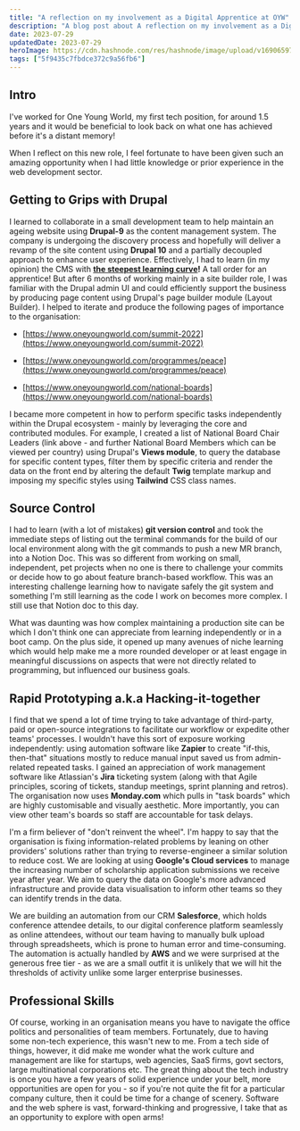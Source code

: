 ```yaml
---
title: "A reflection on my involvement as a Digital Apprentice at OYW"
description: "A blog post about A reflection on my involvement as a Digital Apprentice at OYW"
date: 2023-07-29
updatedDate: 2023-07-29
heroImage: https://cdn.hashnode.com/res/hashnode/image/upload/v1690659791214/675c7ccf-a92e-4e6d-82ef-bf1a1c7fa827.jpeg
tags: ["5f9435c7fbdce372c9a56fb6"]
---
```


## Intro

I've worked for One Young World, my first tech position, for around 1.5 years and it would be beneficial to look back on what one has achieved before it's a distant memory!

When I reflect on this new role, I feel fortunate to have been given such an amazing opportunity when I had little knowledge or prior experience in the web development sector.

## Getting to Grips with Drupal

I learned to collaborate in a small development team to help maintain an ageing website using **Drupal-9** as the content management system. The company is undergoing the discovery process and hopefully will deliver a revamp of the site content using **Drupal 10** and a partially decoupled approach to enhance user experience. Effectively, I had to learn (in my opinion) the CMS with [**the steepest learning curve**](https://lotusmedia.org/wp-content/uploads/2018/04/drupal-learning-cliff-annotated.jpg)**!** A tall order for an apprentice! But after 6 months of working mainly in a site builder role, I was familiar with the Drupal admin UI and could efficiently support the business by producing page content using Drupal's page builder module (Layout Builder). I helped to iterate and produce the following pages of importance to the organisation:

* [https://www.oneyoungworld.com/summit-2022](https://www.oneyoungworld.com/summit-2022)
    
* [https://www.oneyoungworld.com/programmes/peace](https://www.oneyoungworld.com/programmes/peace)
    
* [https://www.oneyoungworld.com/national-boards](https://www.oneyoungworld.com/national-boards)
    

I became more competent in how to perform specific tasks independently within the Drupal ecosystem - mainly by leveraging the core and contributed modules. For example, I created a list of National Board Chair Leaders (link above - and further National Board Members which can be viewed per country) using Drupal's **Views module**, to query the database for specific content types, filter them by specific criteria and render the data on the front end by altering the default **Twig** template markup and imposing my specific styles using **Tailwind** CSS class names.

## Source Control

I had to learn (with a lot of mistakes) **git version control** and took the immediate steps of listing out the terminal commands for the build of our local environment along with the git commands to push a new MR branch, into a Notion Doc. This was so different from working on small, independent, pet projects when no one is there to challenge your commits or decide how to go about feature branch-based workflow. This was an interesting challenge learning how to navigate safely the git system and something I'm still learning as the code I work on becomes more complex. I still use that Notion doc to this day.

What was daunting was how complex maintaining a production site can be which I don't think one can appreciate from learning independently or in a boot camp. On the plus side, it opened up many avenues of niche learning which would help make me a more rounded developer or at least engage in meaningful discussions on aspects that were not directly related to programming, but influenced our business goals.

## Rapid Prototyping a.k.a Hacking-it-together

I find that we spend a lot of time trying to take advantage of third-party, paid or open-source integrations to facilitate our workflow or expedite other teams' processes. I wouldn't have this sort of exposure working independently: using automation software like **Zapier** to create "if-this, then-that" situations mostly to reduce manual input saved us from admin-related repeated tasks. I gained an appreciation of work management software like Atlassian's **Jira** ticketing system (along with that Agile principles, scoring of tickets, standup meetings, sprint planning and retros). The organisation now uses **Monday.com** which pulls in "task boards" which are highly customisable and visually aesthetic. More importantly, you can view other team's boards so staff are accountable for task delays.

I'm a firm believer of "don't reinvent the wheel". I'm happy to say that the organisation is fixing information-related problems by leaning on other providers' solutions rather than trying to reverse-engineer a similar solution to reduce cost. We are looking at using **Google's Cloud services** to manage the increasing number of scholarship application submissions we receive year after year. We aim to query the data on Google's more advanced infrastructure and provide data visualisation to inform other teams so they can identify trends in the data.

We are building an automation from our CRM **Salesforce**, which holds conference attendee details, to our digital conference platform seamlessly as online attendees, without our team having to manually bulk upload through spreadsheets, which is prone to human error and time-consuming. The automation is actually handled by **AWS** and we were surprised at the generous free tier - as we are a small outfit it is unlikely that we will hit the thresholds of activity unlike some larger enterprise businesses.

## Professional Skills

Of course, working in an organisation means you have to navigate the office politics and personalities of team members. Fortunately, due to having some non-tech experience, this wasn't new to me. From a tech side of things, however, it did make me wonder what the work culture and management are like for startups, web agencies, SaaS firms, govt sectors, large multinational corporations etc. The great thing about the tech industry is once you have a few years of solid experience under your belt, more opportunities are open for you - so if you're not quite the fit for a particular company culture, then it could be time for a change of scenery. Software and the web sphere is vast, forward-thinking and progressive, I take that as an opportunity to explore with open arms!